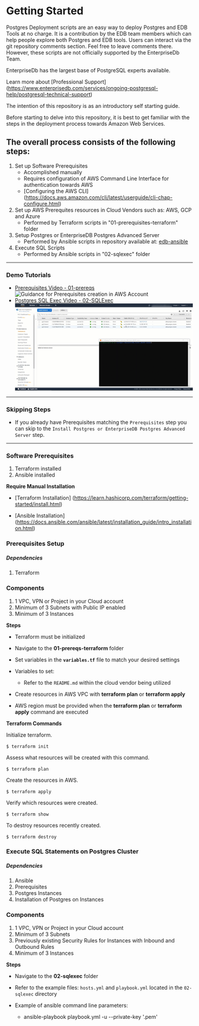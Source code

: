 # Getting Started
Postgres Deployment scripts are an easy way to deploy Postgres and EDB Tools at no charge. It is a contribution by the EDB team members which can help people explore both Postgres and EDB tools. Users can interact via the git repository comments section. Feel free to leave comments there. However, these scripts are not officially supported by the EnterpriseDb Team.

EnterpriseDb has the largest base of PostgreSQL experts available.

Learn more about [Professional Support] (https://www.enterprisedb.com/services/ongoing-postgresql-help/postgresql-technical-support)

The intention of this repository is as an introductory self starting guide.

Before starting to delve into this repository, it is best to get familiar with the steps in the deployment process towards Amazon Web Services.

## The overall process consists of the following steps:

1. Set up Software Prerequisites
   * Accomplished manually
   * Requires configuration of AWS Command Line Interface for authentication towards AWS
   * [Configuring the AWS CLI]
(https://docs.aws.amazon.com/cli/latest/userguide/cli-chap-configure.html)
2. Set up AWS Prerequites resources in Cloud Vendors such as: AWS, GCP and Azure
   * Performed by Terraform scripts in "01-prerequisites-terraform" folder
4. Setup Postgres or EnterpriseDB Postgres Advanced Server
   * Performed by Ansible scripts in repository available at: [edb-ansible](https://github.com/EnterpriseDB/edb-ansible)
5. Execute SQL Scripts
   * Performed by Ansible scripts in "02-sqlexec" folder
----
### Demo Tutorials
* [Prerequisites Video - 01-prereqs](03-demos/) ![Guidance for Prerequisites creation in AWS Account](03-demos/01-PreReqs.gif)
* [Postgres SQL Exec Video - 02-SQLExec](03-demos/) ![Guidance for Postgres SQL Exec](03-demos/05-SQLExec.gif)


----
### Skipping Steps
* If you already have Prerequisites matching the ```Prerequisites``` step you can skip to the ```Install Postgres or EnterpriseDB Postgres Advanced Server``` step.

----
### Software Prerequisites
1. Terraform installed
2. Ansible installed

**Require Manual Installation**

* [Terraform Installation]  (https://learn.hashicorp.com/terraform/getting-started/install.html)

* [Ansible Installation] (https://docs.ansible.com/ansible/latest/installation_guide/intro_installation.html)

### Prerequisites Setup
##### Dependencies
1. Terraform

### Components
1. 1 VPC, VPN or Project in your Cloud account
2. Minimum of 3 Subnets with Public IP enabled
3. Minimum of 3 Instances

**Steps**

* Terraform must be initialized

* Navigate to the **01-prereqs-terraform** folder

* Set variables in the **```variables.tf```** file to match your desired settings

* Variables to set:

   * Refer to the ```README.md``` within the cloud vendor being utilized

* Create resources in AWS VPC with **terraform plan** or **terraform apply**

* AWS region must be provided when the **terraform plan** or **terraform apply** command are executed


**Terraform Commands**

Initialize terraform.

```
$ terraform init
```

Assess what resources will be created with this command.

```
$ terraform plan
```

Create the resources in AWS.

```
$ terraform apply
```

Verify which resources were created.

```
$ terraform show
```

To destroy resources recently created.

```
$ terraform destroy
```


### Execute SQL Statements on Postgres Cluster
##### Dependencies
1. Ansible
2. Prerequisites
3. Postgres Instances
4. Installation of Postgres on Instances

### Components
1. 1 VPC, VPN or Project in your Cloud account
2. Minimum of 3 Subnets
3. Previously existing Security Rules for Instances with Inbound and Outbound Rules
4. Minimum of 3 Instances 

**Steps**

* Navigate to the **02-sqlexec** folder

* Refer to the example files: ```hosts.yml``` and ```playbook.yml``` located in the ```02-sqlexec``` directory

* Example of ansible command line parameters:

   * ansible-playbook playbook.yml -u <user> --private-key '<keyfilename>.pem'
